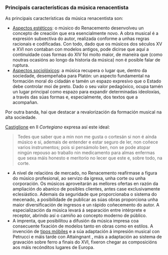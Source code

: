 ### Principais características da música renacentista
As principais características da música renacentista son:
- <u>Aspectos estéticos</u>: o músico do Renacemento desenvolveu un concepto de creación que era esencialmente novo. A obra musical é a expresión subxectiva do autor, realizada conforme a unhas regras racionais e codificadas. Con todo, dado que os músicos dos séculos XV e XVI non contaban con modelos antigos, pode dicirse que aquí a continuidade coas formas do XIV foi moito maior, de maneira que (como noutras ocasións ao longo da historia da música) non é posible falar de ruptura.
- <u>Aspectos sociolóxicos</u>: a música recupera o lugar que, dentro da sociedade, desempeñaba para Platón: un aspecto fundamental na formación moral do cidadán e tamén un espazo expresivo que o Estado debe controlar moi de preto. Dado o seu valor pedagóxico, ocupa tamén un lugar principal como espazo para expandir determinadas ideoloxías, a través das súas formas e, especialmente, dos textos que a acompañan.

Por outra banda, hai que destacar a revalorización da formación musical na alta sociedade.

[Castiglione](http://es.wikipedia.org/wiki/Castiglione) en Il *Cortegiano* expresa así este ideal:

> Tedes que saber que a min non me gusta o cortesán si non é aínda músico e si, ademais de entender e estar seguro de ler, non coñece varios instrumentos; pois si pensámolo ben, non se pode atopar ningún repouso ao traballo nin medicamento para almas enfermas que sexa máis honesto e meritorio no lecer que este e, sobre todo, na corte.

- A nivel de relacións de mercado, no Renacemento reafírmase a figura do músico profesional, ao servizo da igrexa, unha corte ou unha corporación. Os músicos aproveitarán as mellores ofertas en razón da ampliación do abanico de posibles clientes, antes case exclusivamente eclesiástico. Ademais da seguridade que proporcionaba o sistema do mecenado, a posibilidade de publicar as súas obras proporciona unha maior diversificación de ingresos e un rápido coñecemento do autor. A especialización da música levará á separación entre intérprete e receptor, abrindo así o camiño ao concepto moderno de público.
- A imprenta, que posibilitou a difusión da música impresa coa consecuente fixación de modelos tanto en obras como en estilos. A invención de [tipos móbiles](http://en.wikipedia.org/wiki/Sort_%28typesetting%29) e a súa adaptación á impresión musical con Petrucci e máis tarde con Attaingnant [,](http://es.wikipedia.org/wiki/Pierre_Attaignant) máis a adaptación ao sistema de gravación sobre ferro a finais do XVI, fixeron chegar as composicións aos máis recónditos lugares de Europa.